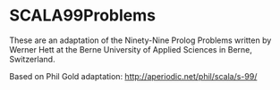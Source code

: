 # SCALA99Problems
These are an adaptation of the Ninety-Nine Prolog Problems written by Werner Hett at the Berne University of Applied Sciences in Berne, Switzerland.

Based on Phil Gold adaptation: http://aperiodic.net/phil/scala/s-99/
